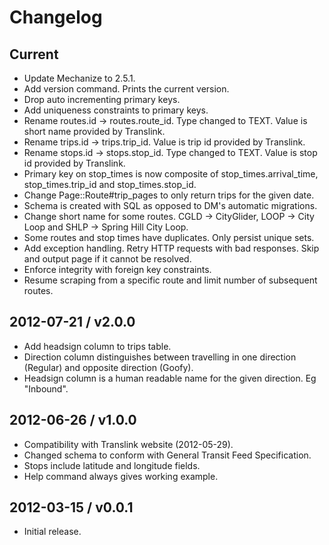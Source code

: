 # Changelog

## Current

* Update Mechanize to 2.5.1.
* Add version command. Prints the current version.
* Drop auto incrementing primary keys.
* Add uniqueness constraints to primary keys.
* Rename routes.id -> routes.route_id. Type changed to TEXT. Value is short name provided by Translink.
* Rename trips.id -> trips.trip_id. Value is trip id provided by Translink.
* Rename stops.id -> stops.stop_id. Type changed to TEXT. Value is stop id provided by Translink.
* Primary key on stop_times is now composite of stop_times.arrival_time, stop_times.trip_id and stop_times.stop_id.
* Change Page::Route#trip_pages to only return trips for the given date.
* Schema is created with SQL as opposed to DM's automatic migrations.
* Change short name for some routes. CGLD -> CityGlider, LOOP -> City Loop and SHLP -> Spring Hill City Loop.
* Some routes and stop times have duplicates. Only persist unique sets.
* Add exception handling. Retry HTTP requests with bad responses. Skip and output page if it cannot be resolved.
* Enforce integrity with foreign key constraints.
* Resume scraping from a specific route and limit number of subsequent routes.

## 2012-07-21 / v2.0.0

* Add headsign column to trips table.
* Direction column distinguishes between travelling in one direction (Regular)
  and opposite direction (Goofy).
* Headsign column is a human readable name for the given direction. Eg "Inbound".

## 2012-06-26 / v1.0.0

* Compatibility with Translink website (2012-05-29).
* Changed schema to conform with General Transit Feed Specification.
* Stops include latitude and longitude fields.
* Help command always gives working example.

## 2012-03-15 / v0.0.1

* Initial release.
